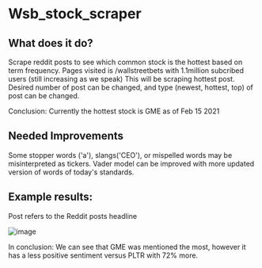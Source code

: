 # Wsb_stock_scraper

## What does it do?
Scrape reddit posts to see which common stock is the hottest based on term frequency. Pages visited is /wallstreetbets with 1.1million subcribed users (still increasing as we speak) This will be scraping hottest post. Desired number of post can be changed, and type (newest, hottest, top) of post can be changed.

Conclusion: Currently the hottest stock is GME as of Feb 15 2021

## Needed Improvements 
Some stopper words ('a'), slangs('CEO'), or mispelled words may be misinterpreted as tickers. Vader model can be improved with more updated version of words of today's standards.

## Example results:
Post refers to the Reddit posts headline

![image](https://user-images.githubusercontent.com/25267825/113228887-dea98000-9263-11eb-85d1-f01e465c577f.png)

In conclusion: We can see that GME was mentioned the most, however it has a less positive sentiment versus PLTR with 72% more.
